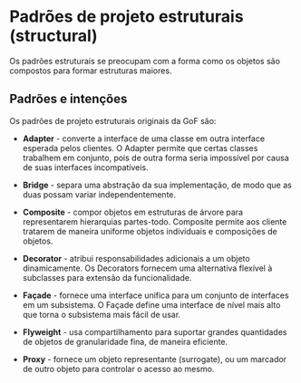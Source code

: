 # Padrões de projeto estruturais (structural)

Os padrões estruturais se preocupam com a forma como os objetos são compostos para formar estruturas maiores.

## Padrões e intenções

Os padrões de projeto estruturais originais da GoF são:

- **Adapter** - converte a interface de uma classe em outra interface esperada pelos clientes. O Adapter permite que certas classes trabalhem em conjunto, pois de outra forma seria impossível por causa de suas interfaces incompatíveis.

- **Bridge** - separa uma abstração da sua implementação, de modo que as duas possam variar independentemente.

- **Composite** - compor objetos em estruturas de árvore para representarem hierarquias partes-todo. Composite permite aos cliente tratarem de maneira uniforme objetos individuais e composições de objetos.

- **Decorator** - atribui responsabilidades adicionais a um objeto dinamicamente. Os Decorators fornecem uma alternativa flexível à subclasses para extensão da funcionalidade.

- **Façade** - fornece uma interface unifica para um conjunto de interfaces em um subsistema. O Façade define uma interface de nível mais alto que torna o subsistema mais fácil de usar.

- **Flyweight** - usa compartilhamento para suportar grandes quantidades de objetos de granularidade fina, de maneira eficiente.

- **Proxy** - fornece um objeto representante (surrogate), ou um marcador de outro objeto para controlar o acesso ao mesmo.

